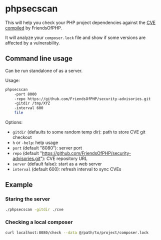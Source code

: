 # phpsecscan

This will help you check your PHP project dependencies against the [CVE
compiled](https://github.com/FriendsOfPHP/security-advisories) by FriendsOfPHP.

It will analyze your `composer.lock` file and show if some versions are
affected by a vulnerability.

## Command line usage

Can be run standalone of as a server.

Usage:

```bash
phpsecscan
    -port 8000
    -repo https://github.com/FriendsOfPHP/security-advisories.git
    -gitdir /tmp/XYZ
    -interval 600
    file
```

Options:

- `gitdir` (defaults to some random temp dir): path to store CVE git checkout
- `h` or `-help`: help usage
- `port` (default "8080"): server port
- `repo` (default "https://github.com/FriendsOfPHP/security-advisories.git"): CVE repository URL
- `server` (default false): start as a web server
- `interval` (default 600): refresh interval to sync CVEs

## Example

### Staring the server

```bash
./phpsecscan -gitdir ./cve
```

### Checking a local composer

```bash
curl localhost:8080/check --data @/path/to/project/composer.lock
```